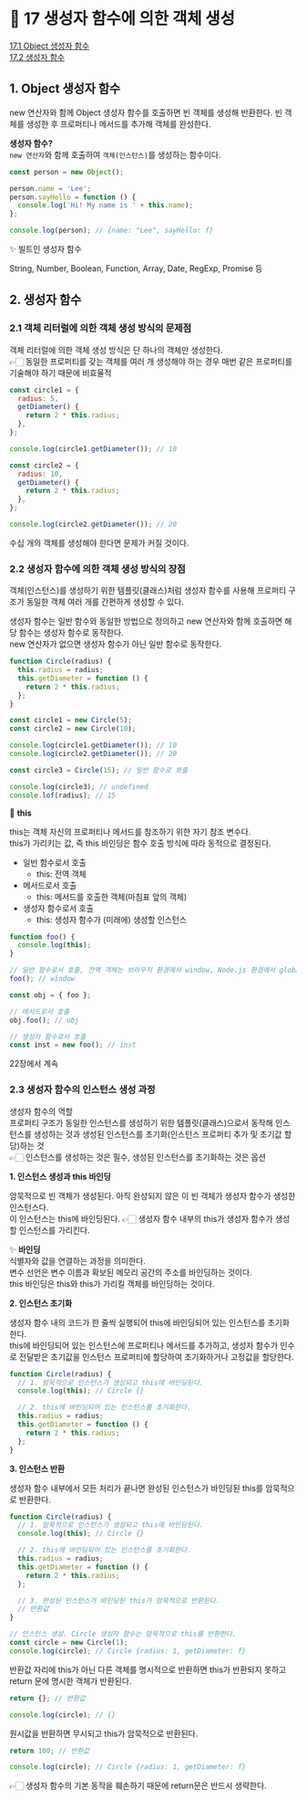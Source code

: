 # 🎯 17 생성자 함수에 의한 객체 생성

[17.1 Object 생성자 함수]()  
[17.2 생성자 함수]()

## 1. Object 생성자 함수

new 연산자와 함께 Object 생성자 함수를 호출하면 빈 객체를 생성해 반환한다. 빈 객체를 생성한 후 프로퍼티나 메서드를 추가해 객체를 완성한다.

**생성자 함수?**  
`new 연산자`와 함께 호출하여 `객체(인스턴스)`를 생성하는 함수이다.

```javascript
const person = new Object();

person.name = 'Lee';
person.sayHello = function () {
  console.log('Hi! My name is ' + this.name);
};

console.log(person); // {name: "Lee", sayHello: f}
```

✨ 빌트인 생성자 함수

String, Number, Boolean, Function, Array, Date, RegExp, Promise 등

## 2. 생성자 함수

### 2.1 객체 리터럴에 의한 객체 생성 방식의 문제점

객체 리터럴에 의한 객체 생성 방식은 단 하나의 객체만 생성한다.  
👉🏻 동일한 프로퍼티를 갖는 객체를 여러 개 생성해야 하는 경우 매번 같은 프로퍼티를 기술해야 하기 때문에 비효율적

```javascript
const circle1 = {
  radius: 5,
  getDiameter() {
    return 2 * this.radius;
  },
};

console.log(circle1.getDiameter()); // 10

const circle2 = {
  radius: 10,
  getDiameter() {
    return 2 * this.radius;
  },
};

console.log(circle2.getDiameter()); // 20
```

수십 개의 객체를 생성해야 한다면 문제가 커질 것이다.

### 2.2 생성자 함수에 의한 객체 생성 방식의 장점

객체(인스턴스)를 생성하기 위한 템플릿(클래스)처럼 생성자 함수를 사용해 프로퍼티 구조가 동일한 객체 여러 개를 간편하게 생성할 수 있다.

생성자 함수는 일반 함수와 동일한 방법으로 정의하고 new 연산자와 함께 호출하면 해당 함수는 생성자 함수로 동작한다.  
new 연산자가 없으면 생성자 함수가 아닌 일반 함수로 동작한다.

```javascript
function Circle(radius) {
  this.radius = radius;
  this.getDiameter = function () {
    return 2 * this.radius;
  };
}

const circle1 = new Circle(5);
const circle2 = new Circle(10);

console.log(circle1.getDiameter()); // 10
console.log(circle2.getDiameter()); // 20

const circle3 = Circle(15); // 일반 함수로 호출

console.log(circle3); // undefined
console.lof(radius); // 15
```

🧐 **this**

this는 객체 자신의 프로퍼티나 메서드를 참조하기 위한 자기 참조 변수다.  
this가 가리키는 값, 즉 this 바인딩은 함수 호출 방식에 따라 동적으로 결정된다.

- 일반 함수로서 호출
  - this: 전역 객체
- 메서드로서 호출
  - this: 메서드를 호출한 객체(마침표 앞의 객체)
- 생성자 함수로서 호출
  - this: 생성자 함수가 (미래에) 생성할 인스턴스

```javascript
function foo() {
  console.log(this);
}

// 일반 함수로서 호출, 전역 객체는 브라우저 환경에서 window, Node.js 환경에서 global을 가리킴
foo(); // window

const obj = { foo };

// 메서드로서 호출
obj.foo(); // obj

// 생성자 함수로서 호출
const inst = new foo(); // inst
```

22장에서 계속

### 2.3 생성자 함수의 인스턴스 생성 과정

생성자 함수의 역할  
프로퍼티 구조가 동일한 인스턴스를 생성하기 위한 템플릿(클래스)으로서 동작해 인스턴스를 생성하는 것과 생성된 인스턴스를 초기화(인스턴스 프로퍼티 추가 및 초기값 할당)하는 것  
👉🏻 인스턴스를 생성하는 것은 필수, 생성된 인스턴스를 초기화하는 것은 옵션

**1. 인스턴스 생성과 this 바인딩**

암묵적으로 빈 객체가 생성된다. 아직 완성되지 않은 이 빈 객체가 생성자 함수가 생성한 인스턴스다.  
이 인스턴스는 this에 바인딩된다.
👉🏻 생성자 함수 내부의 this가 생성자 함수가 생성할 인스턴스를 가리킨다.

✨ **바인딩**  
식별자와 값을 연결하는 과정을 의미한다.  
변수 선언은 변수 이름과 확보된 메모리 공간의 주소를 바인딩하는 것이다.  
this 바인딩은 this와 this가 가리킬 객체를 바인딩하는 것이다.

**2. 인스턴스 초기화**

생성자 함수 내의 코드가 한 줄씩 실행되어 this에 바인딩되어 있는 인스턴스를 초기화한다.  
this에 바인딩되어 있는 인스턴스에 프로퍼티나 메서드를 추가하고, 생성자 함수가 인수로 전달받은 초기값을 인스턴스 프로퍼티에 할당하여 초기화하거나 고정값을 할당한다.

```javascript
function Circle(radius) {
  // 1. 암묵적으로 인스턴스가 생성되고 this에 바인딩된다.
  console.log(this); // Circle {}

  // 2. this에 바인딩되어 있는 인스턴스를 초기화한다.
  this.radius = radius;
  this.getDiameter = function () {
    return 2 * this.radius;
  };
}
```

**3. 인스턴스 반환**

생성자 함수 내부에서 모든 처리가 끝나면 완성된 인스턴스가 바인딩된 this를 암묵적으로 반환한다.

```javascript
function Circle(radius) {
  // 1. 암묵적으로 인스턴스가 생성되고 this에 바인딩된다.
  console.log(this); // Circle {}

  // 2. this에 바인딩되어 있는 인스턴스를 초기화한다.
  this.radius = radius;
  this.getDiameter = function () {
    return 2 * this.radius;
  };

  // 3. 완성된 인스턴스가 바인딩된 this가 암묵적으로 반환된다.
  // 반환값
}

// 인스턴스 생성. Circle 생성자 함수는 암묵적으로 this를 반환한다.
const circle = new Circle(1);
console.log(circle); // Circle {radius: 1, getDiameter: f}
```

반환값 자리에 this가 아닌 다른 객체를 명시적으로 반환하면 this가 반환되지 못하고 return 문에 명시한 객체가 반환된다.

```javascript
return {}; // 반환값

console.log(circle); // {}
```

원시값을 반환하면 무시되고 this가 암묵적으로 반환된다.

```javascript
return 100; // 반환값

console.log(circle); // Circle {radius: 1, getDiameter: f}
```

👉🏻 생성자 함수의 기본 동작을 훼손하기 때문에 return문은 반드시 생략한다.
